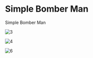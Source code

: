 # Simple Bomber Man

Simple Bomber Man

![3](https://github.com/BilalSevinc16/Simple_Bomber_Man/assets/146417248/9c88fb58-9054-4e5c-a994-24641f3b43ed)

![4](https://github.com/BilalSevinc16/Simple_Bomber_Man/assets/146417248/07b2909d-0187-44ed-ac3d-e6668e9bb9cb)

![6](https://github.com/BilalSevinc16/Simple_Bomber_Man/assets/146417248/ec956c3e-cabf-4c62-9407-4d24678d85f7)
